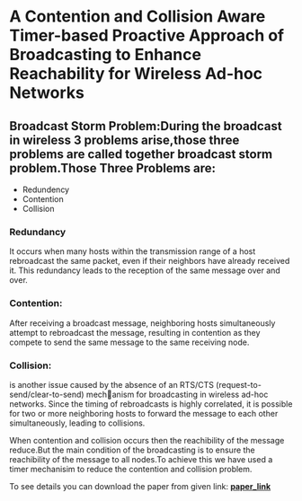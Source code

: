 # A Contention and Collision Aware Timer-based Proactive Approach of Broadcasting to Enhance Reachability for Wireless Ad-hoc Networks

## Broadcast Storm Problem:During the broadcast in wireless 3 problems arise,those three problems are called together broadcast storm problem.Those Three Problems are:
- Redundency
- Contention
- Collision
### Redundancy
It occurs when many hosts within the transmission range of a host rebroadcast the same packet,
even if their neighbors have already received it. This redundancy leads to the reception of the
same message over and over.
### Contention:
 After receiving a broadcast message, neighboring hosts simultaneously attempt to
rebroadcast the message, resulting in contention as they compete to send the same message to
the same receiving node.
### Collision:
 is another issue caused by the absence of an RTS/CTS (request-to-send/clear-to-send) mechanism for broadcasting in wireless ad-hoc networks. Since the timing of rebroadcasts is highly
correlated, it is possible for two or more neighboring hosts to forward the message to each other
simultaneously, leading to collisions. 

When contention and collision occurs then the reachibility of the message reduce.But the main condition of the broadcasting is to ensure the reachibility of the message to all nodes.To achieve this we have used a timer mechanisim to reduce the contention and collision problem.

To see details you can download the paper from given link:
**[paper_link]([https://example.com](https://drive.google.com/file/d/12oSHrkwSya3WQmN_ti0KvxxIWlAbm1DJ/view?usp=sharing))**
